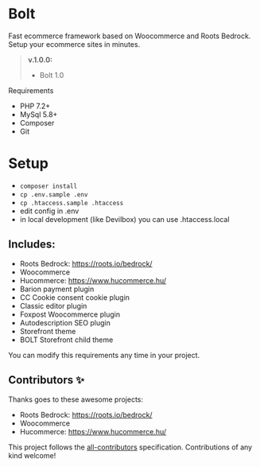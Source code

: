 # Bolt
Fast ecommerce framework based on Woocommerce and Roots Bedrock. Setup your ecommerce sites in minutes.

> **v.1.0.0:**
>
> - Bolt 1.0

Requirements
- PHP 7.2+
- MySql 5.8+
- Composer
- Git

# Setup
-  ```composer install```
-  ```cp .env.sample .env```
-  ```cp .htaccess.sample .htaccess```
- edit config in .env
- in local development (like Devilbox) you can use .htaccess.local

## Includes:
- Roots Bedrock: https://roots.io/bedrock/
- Woocommerce
- Hucommerce: https://www.hucommerce.hu/
- Barion payment plugin
- CC Cookie consent cookie plugin
- Classic editor plugin
- Foxpost Woocommerce plugin
- Autodescription SEO plugin
- Storefront theme
- BOLT Storefront child theme

You can modify this requirements any time in your project.

## Contributors ✨
Thanks goes to these awesome projects:
- Roots Bedrock: https://roots.io/bedrock/
- Woocommerce
- Hucommerce: https://www.hucommerce.hu/

This project follows the [all-contributors](https://github.com/all-contributors/all-contributors) specification. Contributions of any kind welcome!

  
